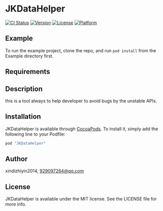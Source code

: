 # JKDataHelper

[![CI Status](http://img.shields.io/travis/HHL110120/JKDataHelper.svg?style=flat)](https://travis-ci.org/HHL110120/JKDataHelper)
[![Version](https://img.shields.io/cocoapods/v/JKDataHelper.svg?style=flat)](http://cocoapods.org/pods/JKDataHelper)
[![License](https://img.shields.io/cocoapods/l/JKDataHelper.svg?style=flat)](http://cocoapods.org/pods/JKDataHelper)
[![Platform](https://img.shields.io/cocoapods/p/JKDataHelper.svg?style=flat)](http://cocoapods.org/pods/JKDataHelper)

## Example

To run the example project, clone the repo, and run `pod install` from the Example directory first.

## Requirements


## Description

this is a tool always to help developer to avoid bugs by the unstable APIs.

## Installation

JKDataHelper is available through [CocoaPods](http://cocoapods.org). To install
it, simply add the following line to your Podfile:

```ruby
pod "JKDataHelper"
```

## Author

xindizhiyin2014, 929097264@qq.com

## License

JKDataHelper is available under the MIT license. See the LICENSE file for more info.
